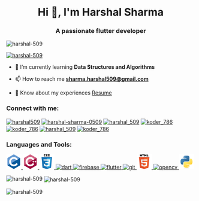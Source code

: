 <h1 align="center">Hi 👋, I'm Harshal Sharma</h1>
<h3 align="center">A passionate flutter developer</h3>

<p align="left"> <img src="https://komarev.com/ghpvc/?username=harshal-509&label=Profile%20views&color=0e75b6&style=flat" alt="harshal-509" /> </p>

<p align="left"> <a href="https://github.com/ryo-ma/github-profile-trophy"><img src="https://github-profile-trophy.vercel.app/?username=harshal-509" alt="harshal-509" /></a> </p>

- 🌱 I’m currently learning **Data Structures and Algorithms**

- 📫 How to reach me **sharma.harshal509@gmail.com**

- 📄 Know about my experiences [Resume](https://drive.google.com/file/d/1ehIqPAfdrTlGRaIMPxuUyu_9PpjogFRC/view?usp=sharing)

<h3 align="left">Connect with me:</h3>
<p align="left">
<a href="https://dev.to/harshal509" target="blank"><img align="center" src="https://raw.githubusercontent.com/rahuldkjain/github-profile-readme-generator/master/src/images/icons/Social/devto.svg" alt="harshal509" height="30" width="40" /></a>
<a href="https://linkedin.com/in/harshal-sharma-0509" target="blank"><img align="center" src="https://raw.githubusercontent.com/rahuldkjain/github-profile-readme-generator/master/src/images/icons/Social/linked-in-alt.svg" alt="harshal-sharma-0509" height="30" width="40" /></a>
<a href="https://instagram.com/harshal_509" target="blank"><img align="center" src="https://raw.githubusercontent.com/rahuldkjain/github-profile-readme-generator/master/src/images/icons/Social/instagram.svg" alt="harshal_509" height="30" width="40" /></a>
<a href="https://www.codechef.com/users/koder_786" target="blank"><img align="center" src="https://cdn.jsdelivr.net/npm/simple-icons@3.1.0/icons/codechef.svg" alt="koder_786" height="30" width="40" /></a>
<a href="https://www.hackerrank.com/koder_786" target="blank"><img align="center" src="https://raw.githubusercontent.com/rahuldkjain/github-profile-readme-generator/master/src/images/icons/Social/hackerrank.svg" alt="koder_786" height="30" width="40" /></a>
<a href="https://codeforces.com/profile/harshal_509" target="blank"><img align="center" src="https://raw.githubusercontent.com/rahuldkjain/github-profile-readme-generator/master/src/images/icons/Social/codeforces.svg" alt="harshal_509" height="30" width="40" /></a>
<a href="https://www.leetcode.com/koder_786" target="blank"><img align="center" src="https://raw.githubusercontent.com/rahuldkjain/github-profile-readme-generator/master/src/images/icons/Social/leet-code.svg" alt="koder_786" height="30" width="40" /></a>
</p>

<h3 align="left">Languages and Tools:</h3>
<p align="left"> <a href="https://www.cprogramming.com/" target="_blank" rel="noreferrer"> <img src="https://raw.githubusercontent.com/devicons/devicon/master/icons/c/c-original.svg" alt="c" width="40" height="40"/> </a> <a href="https://www.w3schools.com/cpp/" target="_blank" rel="noreferrer"> <img src="https://raw.githubusercontent.com/devicons/devicon/master/icons/cplusplus/cplusplus-original.svg" alt="cplusplus" width="40" height="40"/> </a> <a href="https://www.w3schools.com/css/" target="_blank" rel="noreferrer"> <img src="https://raw.githubusercontent.com/devicons/devicon/master/icons/css3/css3-original-wordmark.svg" alt="css3" width="40" height="40"/> </a> <a href="https://dart.dev" target="_blank" rel="noreferrer"> <img src="https://www.vectorlogo.zone/logos/dartlang/dartlang-icon.svg" alt="dart" width="40" height="40"/> </a> <a href="https://firebase.google.com/" target="_blank" rel="noreferrer"> <img src="https://www.vectorlogo.zone/logos/firebase/firebase-icon.svg" alt="firebase" width="40" height="40"/> </a> <a href="https://flutter.dev" target="_blank" rel="noreferrer"> <img src="https://www.vectorlogo.zone/logos/flutterio/flutterio-icon.svg" alt="flutter" width="40" height="40"/> </a> <a href="https://git-scm.com/" target="_blank" rel="noreferrer"> <img src="https://www.vectorlogo.zone/logos/git-scm/git-scm-icon.svg" alt="git" width="40" height="40"/> </a> <a href="https://www.w3.org/html/" target="_blank" rel="noreferrer"> <img src="https://raw.githubusercontent.com/devicons/devicon/master/icons/html5/html5-original-wordmark.svg" alt="html5" width="40" height="40"/> </a> <a href="https://opencv.org/" target="_blank" rel="noreferrer"> <img src="https://www.vectorlogo.zone/logos/opencv/opencv-icon.svg" alt="opencv" width="40" height="40"/> </a> <a href="https://www.python.org" target="_blank" rel="noreferrer"> <img src="https://raw.githubusercontent.com/devicons/devicon/master/icons/python/python-original.svg" alt="python" width="40" height="40"/> </a> </p>

<p><img align="left" src="https://github-readme-stats.vercel.app/api/top-langs?username=harshal-509&show_icons=true&locale=en&layout=compact" alt="harshal-509" /></p>

<p>&nbsp;<img align="center" src="https://github-readme-stats.vercel.app/api?username=harshal-509&show_icons=true&locale=en" alt="harshal-509" /></p>

<p><img align="center" src="https://github-readme-streak-stats.herokuapp.com/?user=harshal-509&" alt="harshal-509" /></p>
